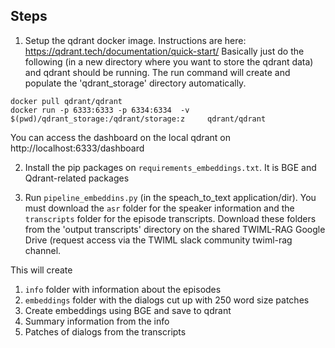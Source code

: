 ## Steps

1. Setup the qdrant docker image. Instructions are here: https://qdrant.tech/documentation/quick-start/
Basically just do the following (in a new directory where you want to store the qdrant data) and qdrant should be running. The run command will create and populate the 'qdrant_storage' directory automatically.
```
docker pull qdrant/qdrant
docker run -p 6333:6333 -p 6334:6334  -v $(pwd)/qdrant_storage:/qdrant/storage:z     qdrant/qdrant
```
You can access the dashboard on the local qdrant on http://localhost:6333/dashboard

2. Install the pip packages on `requirements_embeddings.txt`. It is BGE and Qdrant-related packages

3. Run `pipeline_embeddins.py` (in the speach_to_text application/dir). You must download the `asr` folder for the speaker information and the `transcripts` folder for the episode transcripts. Download these folders from the 'output transcripts' directory on the shared TWIML-RAG Google Drive (request access via the TWIML slack community twiml-rag channel.

This will create
1. `info` folder with information about the episodes
2. `embeddings` folder with the dialogs cut up with 250 word size patches
3. Create embeddings using BGE and save to qdrant
  1. Summary information from the info
  2. Patches of dialogs from the transcripts